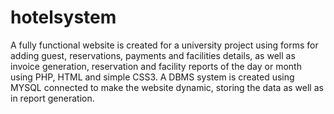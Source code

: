 # hotelsystem
A fully functional website is created for a university project using forms for adding guest, reservations, payments and facilities details, as well as invoice generation, reservation and facility reports of the day or month using PHP, HTML and simple CSS3. A DBMS system is created using MYSQL connected to make the website dynamic, storing the data as well as in report generation. 
